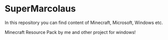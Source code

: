 # SuperMarcolaus
In this repository you can find content of Minecraft, Microsoft, Windows etc.

Minecraft Resource Pack by me and
other project for windows!
